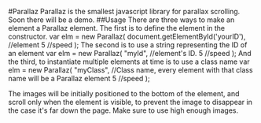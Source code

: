 #Parallaz
Parallaz is the smallest javascript library for parallax scrolling.
Soon there will be a demo.
##Usage
There are three ways to make an element a Parallaz element. The first is to define the element in the constructor.
    var elm = new Parallaz(
    document.getElementById('yourID'), //element
    	5 //speed
    );
The second is to use a string representing the ID of an element
    var elm = new Parallaz(
    "myId", //element's ID.
    	5 //speed
    );
And the third, to instantiate multiple elements at time is to use a class name
    var elm = new Parallaz(
    "myClass", //Class name, every element with that class name will be a Parallaz element
    	5 //speed
    );

The images will be initially positioned to the bottom of the element, and scroll only when the element is visible, to prevent the image to disappear in the case it's far down the page. Make sure to use high enough images. 